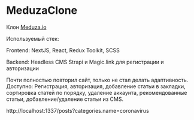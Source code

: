 # MeduzaClone
Клон <a href='https://meduza.io/'>Meduza.io</a>

Используемый стек:

Frontend: NextJS, React, Redux Toolkit, SCSS

Backend: Headless CMS Strapi и Magic.link для регистрации и авторизации

Почти полностью повторил сайт, только не стал делать адаптивность. Доступно: Регистрация, авторизация, добавление статьи в закладки, сортировка статей по порядку,
удаление аккаунта, рекомендованные статьи, добавление/удаление статьи из CMS.

http://localhost:1337/posts?categories.name=coronavirus

